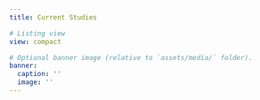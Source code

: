 ```yaml
---
title: Current Studies

# Listing view
view: compact

# Optional banner image (relative to `assets/media/` folder).
banner:
  caption: ''
  image: ''
---
```

